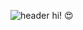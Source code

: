 ![header](https://capsule-render.vercel.app/api?type=wave&color=auto&height=300&section=header&text=capsule%20render&fontSize=90)
hi! :heart_eyes:
